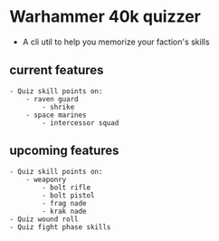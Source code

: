 # Warhammer 40k quizzer
- A cli util to help you memorize your faction's skills

## current features
	- Quiz skill points on:
		- raven guard 
			- shrike
		- space marines
			- intercessor squad

## upcoming features
	- Quiz skill points on:
		- weaponry
			- bolt rifle
			- bolt pistol
			- frag nade
			- krak nade
	- Quiz wound roll
	- Quiz fight phase skills
